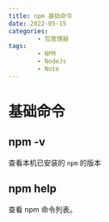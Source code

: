 ```yaml
---
title: npm 基础命令
date: 2022-05-15
categories:
        - 包管理器
tags:
        - NPM
        - NodeJs
        - Note
---
```


# 基础命令

## npm -v

查看本机已安装的 `npm` 的版本

## npm help

查看 npm 命令列表。
